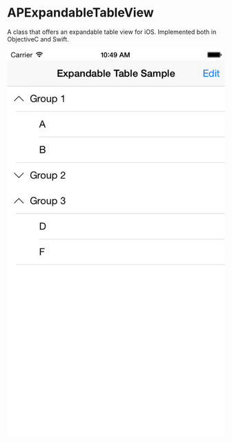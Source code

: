 # APExpandableTableView

A class that offers an expandable table view for iOS. Implemented both in ObjectiveC and Swift.

![screenshot](https://github.com/andrejpoljanec/iOS-APExpandableTableView/blob/master/APExpandableTableView-Screenshot.png)
